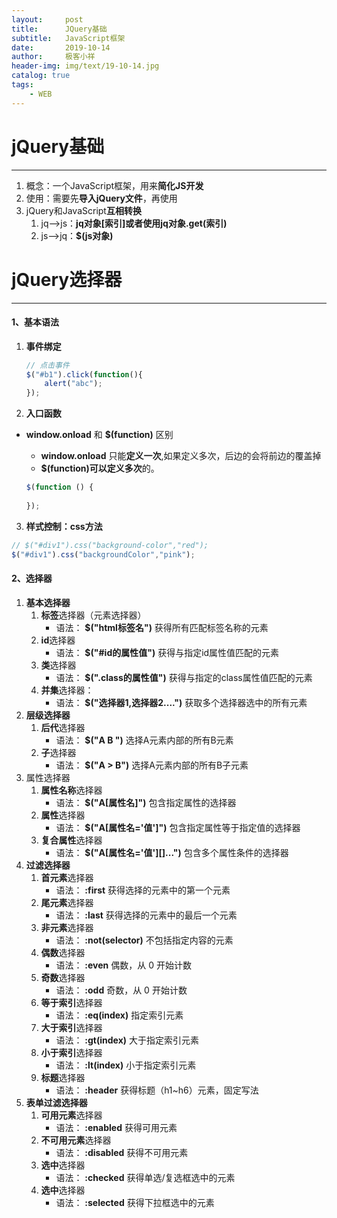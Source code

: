 ```yaml
---
layout:     post                    
title:      JQuery基础
subtitle:   JavaScript框架               
date:       2019-10-14               
author:     极客小祥                      
header-img: img/text/19-10-14.jpg   
catalog: true              
tags:                                
    - WEB
---
```


# jQuery基础
<hr/>

1. 概念：一个JavaScript框架，用来**简化JS开发**
2. 使用：需要先**导入jQuery文件**，再使用
3. jQuery和JavaScript**互相转换**
    1. jq-->js：**jq对象\[索引\]**或者使用**jq对象.get(索引)**
    2. js-->jq：**$(js对象)**

# jQuery选择器
<hr/>

#### 1、基本语法
1. **事件绑定**
    ```javascript
    // 点击事件
    $("#b1").click(function(){
        alert("abc");
    });
    ```
2. **入口函数**
* **window.onload**  和 **$(function)** 区别
    * **window.onload** 只能**定义一次**,如果定义多次，后边的会将前边的覆盖掉
    * **$(function)**可以**定义多次**的。

    ```javascript
    $(function () {
            
    });
    ```

3. **样式控制：css方法**
```javascript
// $("#div1").css("background-color","red");
$("#div1").css("backgroundColor","pink");
```

#### 2、选择器
1. **基本选择器**
    1. **标签**选择器（元素选择器）
        * 语法： **$("html标签名")** 获得所有匹配标签名称的元素
    2. **id**选择器 
        * 语法： **$("#id的属性值")** 获得与指定id属性值匹配的元素
    3. **类**选择器
        * 语法： **$(".class的属性值")** 获得与指定的class属性值匹配的元素
    4. **并集**选择器：
        * 语法： **$("选择器1,选择器2....")** 获取多个选择器选中的所有元素
2. **层级选择器**
    1. **后代**选择器
        * 语法： **$("A B ")** 选择A元素内部的所有B元素		
    2. **子**选择器
        * 语法： **$("A > B")** 选择A元素内部的所有B子元素
3. 属性选择器
    1. **属性名称**选择器 
        * 语法： **$("A\[属性名\]")** 包含指定属性的选择器
    2. **属性**选择器
        * 语法： **$("A\[属性名='值'\]")** 包含指定属性等于指定值的选择器
    3. **复合属性**选择器
        * 语法： **$("A\[属性名='值'\]\[\]...")** 包含多个属性条件的选择器
4. **过滤选择器**
    1. **首元素**选择器 
        * 语法： **:first** 获得选择的元素中的第一个元素
    2. **尾元素**选择器 
        * 语法： **:last** 获得选择的元素中的最后一个元素
    3. **非元素**选择器
        * 语法： **:not(selector)** 不包括指定内容的元素
    4. **偶数**选择器
        * 语法： **:even** 偶数，从 0 开始计数
    5. **奇数**选择器
        * 语法： **:odd** 奇数，从 0 开始计数
    6. **等于索引**选择器
        * 语法： **:eq(index)** 指定索引元素
    7. **大于索引**选择器 
        * 语法： **:gt(index)** 大于指定索引元素
    8. **小于索引**选择器 
        * 语法： **:lt(index)** 小于指定索引元素
    9. **标题**选择器
        * 语法： **:header** 获得标题（h1~h6）元素，固定写法
5. **表单过滤选择器**
    1. **可用元素**选择器 
        * 语法： **:enabled** 获得可用元素
    2. **不可用元素**选择器 
        * 语法： **:disabled** 获得不可用元素
    3. **选中**选择器 
        * 语法： **:checked** 获得单选/复选框选中的元素
    4. **选中**选择器 
        * 语法： **:selected** 获得下拉框选中的元素